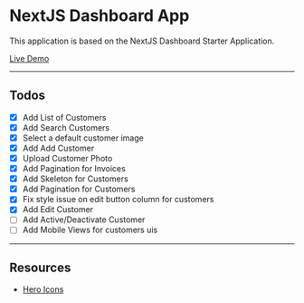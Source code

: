 # NextJS Dashboard App

This application is based on the NextJS Dashboard Starter Application.

[Live Demo](https://nextjs-dashboard-sand-seven-37.vercel.app/)

---

## Todos

- [x] Add List of Customers
- [x] Add Search Customers
- [x] Select a default customer image
- [x] Add Add Customer
- [x] Upload Customer Photo
- [x] Add Pagination for Invoices
- [x] Add Skeleton for Customers
- [x] Add Pagination for Customers
- [x] Fix style issue on edit button column for customers
- [x] Add Edit Customer
- [ ] Add Active/Deactivate Customer
- [ ] Add Mobile Views for customers uis

---

## Resources

- [Hero Icons](https://heroicons.dev/)
